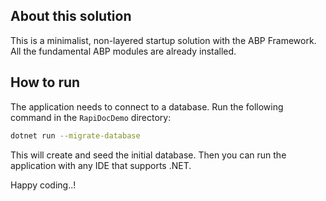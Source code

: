 ## About this solution

This is a minimalist, non-layered startup solution with the ABP Framework. All the fundamental ABP modules are already installed.

## How to run

The application needs to connect to a database. Run the following command in the `RapiDocDemo` directory:

````bash
dotnet run --migrate-database
````

This will create and seed the initial database. Then you can run the application with any IDE that supports .NET.

Happy coding..!



